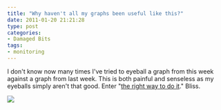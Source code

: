 ```yaml
---
title: "Why haven't all my graphs been useful like this?"
date: 2011-01-20 21:21:28
type: post
categories:
- Damaged Bits
tags:
- monitoring
---
```


<p>I don't know now many times I've tried to eyeball a graph from this week against a graph from last week.  This is both painful and senseless as my eyeballs simply aren't that good.  Enter "<a href="https://circonus.com/blog/2011/01/does-this-look-right-to-you">the right way to do it</a>."  Bliss.</p>  <img src="https://circonus.com/i/content/blog/longspike-overlay.png" />

